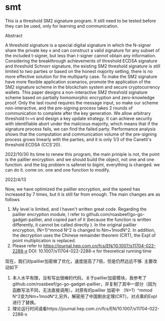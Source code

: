 # smt
This is a threshold SM2 signature program.
It still need to be tested before they can be used, only for learning and communication.

Abstract

A threshold signature is a special digital signature in which the N-signer share the private key x and can construct a valid signature for any subset of the included t-signer, but less than $t$-signer cannot obtain any information. Considering the breakthrough achievements of threshold ECDSA signature and threshold Schnorr signature, the existing SM2 threshold signature is still limited to two parties or based on the honest majority setting, there is no more effective solution for the multiparty case. To make the SM2 signature have more flexible application scenarios, promote the application of the SM2 signature scheme in the blockchain system and secure cryptocurrency wallets. This paper designs a non-interactive SM2 threshold signature scheme based on partially homomorphic encryption and zero-knowledge proof. Only the last round requires the message input, so make our scheme non-interactive, and the pre-signing process takes 2 rounds of communication to complete after the key generation. We allow arbitrary threshold t<=n and design a key update strategy. It can achieve security with identifiable abort under the malicious majority, which means that if the signature process fails, we can find the failed party. Performance analysis shows that the computation and communication volume of the pre-signing process grows linearly with the parties, and it is only 1/3 of the Canetti's threshold ECDSA (CCS'20).


2022/10/30
Its time to renew this program, the main priniple is not, the point is the paillier encryption.
and we should build the object, not one and one function.
and the big problem is safenet to bigint, everything is changed. we can do it. come on. one and one function to modify.

2022/4/13

Now, we have optimized the paillier encryption, and the speed has increased by 7 times, but it is still far from enough. The main changes are as follows
1. My level is limited, and I haven't written great code. Regarding the paillier encryption module, I refer to github.com/roasbeef/go-go-gadget-paillier, and copied part of it (because the function is written differently, it cannot be called directly ). In the original paillier encryption, (N+1)^mmod N^2 is changed to Nm+1modN^2. In addition, the decryption uses the Chinese remainder theorem (CRT), the ExpI of point multiplication is replaced.
2. Please refer to https://journal.hep.com.cn/fcs/EN/10.1007/s11704-022-2288-x DOI: 10.1007/s11704-022-2288-x for theoretical running time

现在，我们对paillier加密做了优化，速度提高了7倍，但是仍然远远不够. 主要改动如下
1. 本人水平有限，没有写出很棒的代码，关于paillier加密模块，我参考了github.com/roasbeef/go-go-gadget-paillier，并复制了其中一部分（因为函数写法不同，无法直接调用）。对原有的paillier 加密中 （N+1）^mmod N^2变为Nm+1modN^2,另外，解密用了中国剩余定理(CRT)，对点乘的ExpI进行了替换。
2. 理论运行时间请看https://journal.hep.com.cn/fcs/EN/10.1007/s11704-022-2288-x

